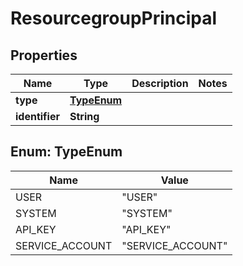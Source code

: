 # ResourcegroupPrincipal

## Properties
Name | Type | Description | Notes
------------ | ------------- | ------------- | -------------
**type** | [**TypeEnum**](#TypeEnum) |  | 
**identifier** | **String** |  | 

<a name="TypeEnum"></a>
## Enum: TypeEnum
Name | Value
---- | -----
USER | &quot;USER&quot;
SYSTEM | &quot;SYSTEM&quot;
API_KEY | &quot;API_KEY&quot;
SERVICE_ACCOUNT | &quot;SERVICE_ACCOUNT&quot;
